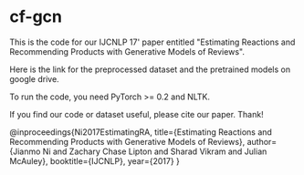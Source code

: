 # cf-gcn


This is the code for our IJCNLP 17' paper entitled "Estimating Reactions and Recommending Products with Generative Models of Reviews".


Here is the link for the preprocessed dataset and the pretrained models on google drive.


To run the code, you need PyTorch >= 0.2 and NLTK.

If you find our code or dataset useful, please cite our paper. Thank!

@inproceedings{Ni2017EstimatingRA,
  title={Estimating Reactions and Recommending Products with Generative Models of Reviews},
  author={Jianmo Ni and Zachary Chase Lipton and Sharad Vikram and Julian McAuley},
  booktitle={IJCNLP},
  year={2017}
}

